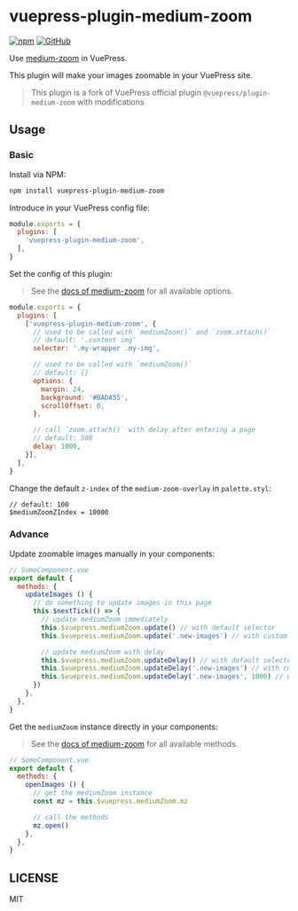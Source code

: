 # vuepress-plugin-medium-zoom

[![npm](https://img.shields.io/npm/v/vuepress-plugin-medium-zoom.svg)](https://www.npmjs.com/package/vuepress-plugin-medium-zoom)
[![GitHub](https://img.shields.io/github/license/meteorlxy/vuepress-plugin-medium-zoom.svg)](https://github.com/meteorlxy/vuepress-plugin-medium-zoom/blob/master/LICENSE)

Use [medium-zoom](https://github.com/francoischalifour/medium-zoom) in VuePress.

This plugin will make your images zoomable in your VuePress site.

> This plugin is a fork of VuePress official plugin `@vuepress/plugin-medium-zoom` with modifications

## Usage

### Basic

Install via NPM:

```sh
npm install vuepress-plugin-medium-zoom
```

Introduce in your VuePress config file:

```js
module.exports = {
  plugins: [
    'vuepress-plugin-medium-zoom',
  ],
}
```

Set the config of this plugin:

> See the [docs of medium-zoom](https://github.com/francoischalifour/medium-zoom#options) for all available options.

```js
module.exports = {
  plugins: [
    ['vuepress-plugin-medium-zoom', {
      // used to be called with `mediumZoom()` and `zoom.attach()`
      // default: '.content img'
      selector: '.my-wrapper .my-img',

      // used to be called with `mediumZoom()`
      // default: {}
      options: {
        margin: 24,
        background: '#BADA55',
        scrollOffset: 0,
      },

      // call `zoom.attach()` with delay after entering a page
      // default: 500
      delay: 1000,
    }],
  ],
}
```

Change the default `z-index` of the `medium-zoom-overlay` in `palette.styl`:

```stylus
// default: 100
$mediumZoomZIndex = 10000
```

### Advance

Update zoomable images manually in your components:

```js
// SomeComponent.vue
export default {
  methods: {
    updateImages () {
      // do something to update images in this page
      this.$nextTick(() => {
        // update mediumZoom immediately
        this.$vuepress.mediumZoom.update() // with default selector
        this.$vuepress.mediumZoom.update('.new-images') // with custom selector

        // update mediumZoom with delay
        this.$vuepress.mediumZoom.updateDelay() // with default selector and delay
        this.$vuepress.mediumZoom.updateDelay('.new-images') // with custom selector and default delay
        this.$vuepress.mediumZoom.updateDelay('.new-images', 1000) // with custom selector and delay
      })
    },
  },
}
```

Get the `mediumZoom` instance directly in your components:

> See the [docs of medium-zoom](https://github.com/francoischalifour/medium-zoom#methods) for all available methods.

```js
// SomeComponent.vue
export default {
  methods: {
    openImages () {
      // get the mediumZoom instance
      const mz = this.$vuepress.mediumZoom.mz

      // call the methods
      mz.open()
    },
  },
}
```

## LICENSE

MIT
